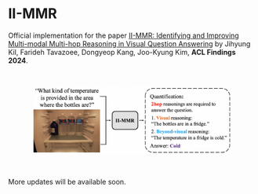 # II-MMR

Official implementation for the paper [II-MMR: Identifying and Improving
Multi-modal Multi-hop Reasoning in Visual Question Answering](https://arxiv.org/abs/2402.11058) by Jihyung Kil, Farideh Tavazoee, Dongyeop Kang, Joo-Kyung Kim, **ACL Findings 2024**.

<br>
<p align="center">
  <img src="./figs/overview.png" width="80%" height="5%"></center>
</p>
<br/>

More updates will be available soon.

